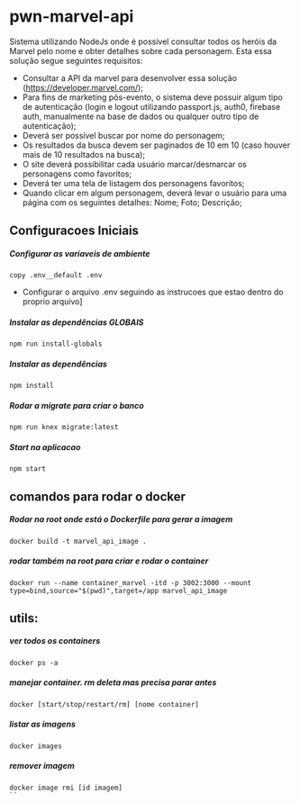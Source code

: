 # pwn-marvel-api

Sistema utilizando NodeJs onde é possível consultar todos os heróis da Marvel pelo nome e obter detalhes sobre cada personagem. 
Esta essa solução segue seguintes requisitos:
* Consultar a API da marvel para desenvolver essa solução (https://developer.marvel.com/);
* Para fins de marketing pós-evento, o sistema deve possuir algum tipo de autenticação (login e
logout utilizando passport.js, auth0, firebase auth, manualmente na base de dados ou qualquer
outro tipo de autenticação);
* Deverá ser possível buscar por nome do personagem;
* Os resultados da busca devem ser paginados de 10 em 10 (caso houver mais de 10 resultados na
busca);
* O site deverá possibilitar cada usuário marcar/desmarcar os personagens como favoritos;
* Deverá ter uma tela de listagem dos personagens favoritos;
* Quando clicar em algum personagem, deverá levar o usuário para uma página com os seguintes
detalhes: Nome; Foto; Descrição;


## Configuracoes Iniciais
##### Configurar as variaveis de ambiente
```
copy .env__default .env
```
* Configurar o arquivo .env seguindo as instrucoes que estao dentro do proprio arquivo]
##### Instalar as dependências GLOBAIS
```
npm run install-globals
```

##### Instalar as dependências
```
npm install
```
##### Rodar a migrate para criar o banco
```
npm run knex migrate:latest
```
##### Start na aplicacao
```
npm start
```

## comandos para rodar o docker
##### Rodar na root onde está o Dockerfile para gerar a imagem
```
docker build -t marvel_api_image .
```

##### rodar também na root para criar e rodar o container
```
docker run --name container_marvel -itd -p 3002:3000 --mount type=bind,source="$(pwd)",target=/app marvel_api_image
```

## utils:

##### ver todos os containers
```
docker ps -a
```  

##### manejar container. rm deleta mas precisa parar antes
```
docker [start/stop/restart/rm] [nome container]
```

##### listar as imagens
```
docker images
```

##### remover imagem
```
docker image rmi [id imagem]
``
